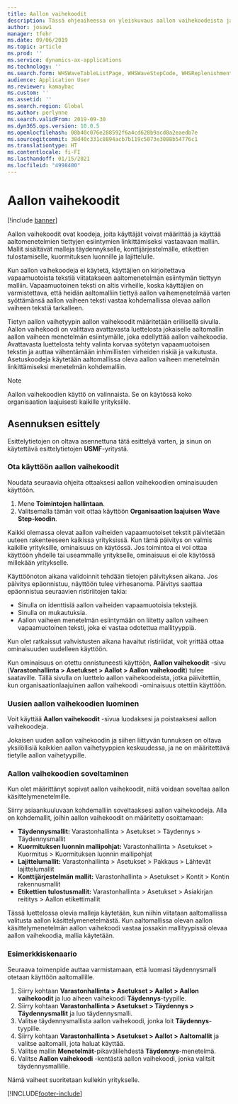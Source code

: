 ```yaml
---
title: Aallon vaihekoodit
description: Tässä ohjeaiheessa on yleiskuvaus aallon vaihekoodeista ja niiden käytöstä.
author: josaw1
manager: tfehr
ms.date: 09/06/2019
ms.topic: article
ms.prod: ''
ms.service: dynamics-ax-applications
ms.technology: ''
ms.search.form: WHSWaveTableListPage, WHSWaveStepCode, WHSReplenishmentTemplates, WHSWaveTemplateTable
audience: Application User
ms.reviewer: kamaybac
ms.custom: ''
ms.assetid: ''
ms.search.region: Global
ms.author: perlynne
ms.search.validFrom: 2019-09-30
ms.dyn365.ops.version: 10.0.5
ms.openlocfilehash: 08b40c076e288592f6a4cd628b9acd8a2eaedb7e
ms.sourcegitcommit: 38d40c331c8894acb7b119c5073e3088b54776c1
ms.translationtype: HT
ms.contentlocale: fi-FI
ms.lasthandoff: 01/15/2021
ms.locfileid: "4998400"
---
```

# <a name="wave-step-codes"></a>Aallon vaihekoodit

[!include [banner](../includes/banner.md)]

Aallon vaihekoodit ovat koodeja, joita käyttäjät voivat määrittää ja käyttää aaltomenetelmien tiettyjen esiintymien linkittämiseksi vastaavaan malliin. Mallit sisältävät malleja täydennykselle, konttijärjestelmälle, etikettien tulostamiselle, kuormituksen luonnille ja lajittelulle.

Kun aallon vaihekoodeja ei käytetä, käyttäjien on kirjoitettava vapaamuotoista tekstiä viitatakseen aaltomenetelmän esiintymän tiettyyn malliin. Vapaamuotoinen teksti on altis virheille, koska käyttäjien on varmistettava, että heidän aaltomalliin tiettyä aallon vaihemenetelmää varten syöttämänsä aallon vaiheen teksti vastaa kohdemallissa olevaa aallon vaiheen tekstiä tarkalleen.

Tietyn aallon vaihetyypin aallon vaihekoodit määritetään erillisellä sivulla. Aallon vaihekoodi on valittava avattavasta luettelosta jokaiselle aaltomallin aallon vaiheen menetelmän esiintymälle, joka edellyttää aallon vaihekoodia. Avattavasta luettelosta tehty valinta korvaa syötetyn vapaamuotoisen tekstin ja auttaa vähentämään inhimillisten virheiden riskiä ja vaikutusta. Asetuskoodeja käytetään aaltomallissa oleva aallon vaiheen menetelmän linkittämiseksi menetelmän kohdemalliin.

> [!NOTE]
> Aallon vaihekoodien käyttö on valinnaista. Se on käytössä koko organisaation laajuisesti kaikille yrityksille.

## <a name="setup-demo"></a>Asennuksen esittely 

Esittelytietojen on oltava asennettuna tätä esittelyä varten, ja sinun on käytettävä esittelytietojen **USMF**-yritystä.

### <a name="enable-wave-step-codes"></a>Ota käyttöön aallon vaihekoodit

Noudata seuraavia ohjeita ottaaksesi aallon vaihekoodien ominaisuuden käyttöön.

1. Mene **Toimintojen hallintaan**.
2. Valitsemalla tämän voit ottaa käyttöön **Organisaation laajuisen Wave Step-koodin**.

Kaikki olemassa olevat aallon vaiheiden vapaamuotoiset tekstit päivitetään uuteen rakenteeseen kaikissa yrityksissä. Kun tämä päivitys on valmis kaikille yrityksille, ominaisuus on käytössä. Jos toimintoa ei voi ottaa käyttöön yhdelle tai useammalle yritykselle, ominaisuus ei ole käytössä millekään yritykselle.

Käyttöönoton aikana validoinnit tehdään tietojen päivityksen aikana. Jos päivitys epäonnistuu, näyttöön tulee virhesanoma. Päivitys saattaa epäonnistua seuraavien ristiriitojen takia:

- Sinulla on identtisiä aallon vaiheiden vapaamuotoisia tekstejä.
- Sinulla on mukautuksia.
- Aallon vaiheen menetelmän esiintymään on liitetty aallon vaiheen vapaamuotoinen teksti, joka ei vastaa odotettua mallityyppiä.

Kun olet ratkaissut vahvistusten aikana havaitut ristiriidat, voit yrittää ottaa ominaisuuden uudelleen käyttöön.

Kun ominaisuus on otettu onnistuneesti käyttöön, **Aallon vaihekoodit** -sivu (**Varastonhallinta \> Asetukset \> Aallot \> Aallon vaihekoodit**) tulee saataville. Tällä sivulla on luettelo aallon vaihekoodeista, jotka päivitettiin, kun organisaationlaajuinen aallon vaihekoodi -ominaisuus otettiin käyttöön.

### <a name="create-new-wave-step-codes"></a>Uusien aallon vaihekoodien luominen

Voit käyttää **Aallon vaihekoodit** -sivua luodaksesi ja poistaaksesi aallon vaihekoodeja.

Jokaisen uuden aallon vaihekoodin ja siihen liittyvän tunnuksen on oltava yksilöllisiä kaikkien aallon vaihetyyppien keskuudessa, ja ne on määritettävä tietylle aallon vaihetyypille.

### <a name="apply-wave-step-codes"></a>Aallon vaihekoodien soveltaminen

Kun olet määrittänyt sopivat aallon vaihekoodit, niitä voidaan soveltaa aallon käsittelymenetelmille.

Siirry asiaankuuluvaan kohdemalliin soveltaaksesi aallon vaihekoodeja. Alla on kohdemallit, joihin aallon vaihekoodit on määritetty osoittamaan:

- **Täydennysmallit:** Varastonhallinta \> Asetukset \> Täydennys \> Täydennysmallit
- **Kuormituksen luonnin mallipohjat:** Varastonhallinta \> Asetukset \> Kuormitus \> Kuormituksen luonnin mallipohjat
- **Lajittelumallit:** Varastonhallinta \> Asetukset \> Pakkaus \> Lähtevät lajittelumallit
- **Konttijärjestelmän mallit:** Varastonhallinta \> Asetukset \> Kontit \> Kontin rakennusmallit
- **Etikettien tulostusmallit:** Varastonhallinta \> Asetukset \> Asiakirjan reititys \> Aallon etikettimallit

Tässä luettelossa olevia malleja käytetään, kun niihin viitataan aaltomallissa valitusta aallon käsittelymenetelmästä. Kun aaltomallissa olevan aallon käsittelymenetelmän aallon vaihekoodi vastaa jossakin mallityypissä olevaa aallon vaihekoodia, mallia käytetään.

### <a name="sample-scenario"></a>Esimerkkiskenaario

Seuraava toimenpide auttaa varmistamaan, että luomasi täydennysmalli otetaan käyttöön aaltomallille.

1. Siirry kohtaan **Varastonhallinta \> Asetukset \> Aallot \> Aallon vaihekoodit** ja luo aiheen vaihekoodi **Täydennys**-tyypille.
2. Siirry kohtaan **Varastonhallinta \> Asetukset \> Täydennys \> Täydennysmallit** ja luo täydennysmalli.
3. Valitse täydennysmallista aallon vaihekoodi, jonka loit **Täydennys**-tyypille.
4. Siirry kohtaan **Varastonhallinta \> Asetukset \> Aallot \> Aaltomallit** ja valitse aaltomalli, jota haluat käyttää.
5. Valitse mallin **Menetelmät**-pikavälilehdestä **Täydennys**-menetelmä.
6. Valitse **Aallon vaihekoodi** -kentästä aallon vaihekoodi, jonka valitsit täydennysmallille.

Nämä vaiheet suoritetaan kullekin yritykselle.


[!INCLUDE[footer-include](../../includes/footer-banner.md)]